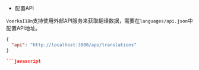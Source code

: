 

- 配置API

`VoerkaI18n`支持使用外部API服务来获取翻译数据，需要在`languages/api.json`中配置API地址。

```json
{
  "api": "http://localhost:3000/api/translations"
}

```javascript